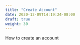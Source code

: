 ```yaml
---
title: "Create Account"
date: 2020-12-09T14:19:24-08:00
draft: true
weight: 30
---
```


How to create an account